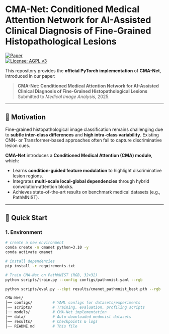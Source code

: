 # CMA-Net: Conditioned Medical Attention Network for AI-Assisted Clinical Diagnosis of Fine-Grained Histopathological Lesions

[![Paper](https://img.shields.io/badge/Paper-Medical%20Image%20Analysis-blue)](link_to_pdf)  
[![License: AGPL v3](https://img.shields.io/badge/License-AGPL--3.0-green.svg)](./LICENSE)  

This repository provides the **official PyTorch implementation** of **CMA-Net**, introduced in our paper:  

> **CMA-Net: Conditioned Medical Attention Network for AI-Assisted Clinical Diagnosis of Fine-Grained Histopathological Lesions**  
> Submitted to *Medical Image Analysis*, 2025.  

---

## 🔬 Motivation
Fine-grained histopathological image classification remains challenging due to **subtle inter-class differences** and **high intra-class variability**. Existing CNN- or Transformer-based approaches often fail to capture discriminative lesion cues.  

**CMA-Net** introduces a **Conditioned Medical Attention (CMA) module**, which:  
- Learns **condition-guided feature modulation** to highlight discriminative lesion regions.  
- Integrates **multi-scale local-global dependencies** through hybrid convolution-attention blocks.  
- Achieves state-of-the-art results on benchmark medical datasets (e.g., PathMNIST).  

---

## 🚀 Quick Start

### 1. Environment
```bash
# create a new environment
conda create -n cmanet python=3.10 -y
conda activate cmanet

# install dependencies
pip install -r requirements.txt

# Train CMA-Net on PathMNIST (RGB, 32×32)
python scripts/train.py --config configs/pathmnist.yaml --rgb

python scripts/eval.py --ckpt results/cmanet_pathmnist_best.pth --rgb

CMA-Net/
│── configs/         # YAML configs for datasets/experiments
│── scripts/         # Training, evaluation, profiling scripts
│── models/          # CMA-Net implementation
│── data/            # Auto-downloaded medmnist datasets
│── results/         # Checkpoints & logs
│── README.md        # This file

